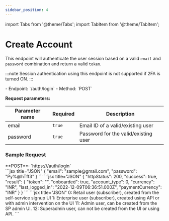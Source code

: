 ```yaml
---
sidebar_position: 4
---
```

import Tabs from '@theme/Tabs';
import TabItem from '@theme/TabItem';

# Create Account

This endpoint will authenticate the user session based on a valid `email` and `password` combination and return a valid `token`.

:::note
Session authentication using this endpoint is not supported if 2FA is turned ON.
:::

<div className="custom-block-peach">
- Endpoint: `/auth/login` 
- Method: `POST`
</div>

**Request parameters:**

|Parameter name|Required|Description|
|---|---|---|
|email|`true`|Email ID of a valid/existing user|
|password|`true`|Password for the valid/existing user|

### Sample Request
<div className="custom-block-green">
 **POST**: `https://<api_url>/auth/login`
</div>



<Tabs>
  <TabItem value="Body" label="Body" default>
      ```jsx title="JSON"
{ 
"email": "sample@gmail.com", 
"password": "Py%@hTff3"
}
```
  </TabItem>
  <TabItem value="ResponseJSON" label="Response JSON">
      ```jsx title="JSON"
{
   "httpStatus": 200,
   "success": true,
   "result": {
       "token": "<user_token>",
       "onboarded": true,
       "account_type": 0,
       "currency": "INR",
       "last_logged_in": "2022-12-09T06:36:51.000Z",
       "paymentCurrency": "INR"
   }
}
```
  </TabItem>
  <TabItem value="AccountTypes" label="Account Types">
  ```jsx title="JSON"
0: Retail user (subscriber), created from the self-service signup UI
1: Enterprise user (subscriber), created using API or with admin intervention on the UI
11: Admin user, can be created from the SP admin UI.
12: Superadmin user, can not be created from the UI or using API.
```
  </TabItem>
</Tabs>